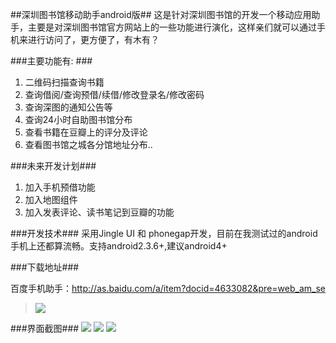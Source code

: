##深圳图书馆移动助手android版##
这是针对深圳图书馆的开发一个移动应用助手，主要是对深圳图书馆官方网站上的一些功能进行演化，这样亲们就可以通过手机来进行访问了，更方便了，有木有？

###主要功能有: ###
1. 二维码扫描查询书籍 
2. 查询借阅/查询预借/续借/修改登录名/修改密码 
3. 查询深图的通知公告等 
4. 查询24小时自助图书馆分布 
5. 查看书籍在豆瓣上的评分及评论 
6. 查看图书馆之城各分馆地址分布..

###未来开发计划###

1. 加入手机预借功能
2. 加入地图组件
3. 加入发表评论、读书笔记到豆瓣的功能 

###开发技术###
采用Jingle UI 和 phonegap开发，目前在我测试过的android手机上还都算流畅。支持android2.3.6+,建议android4+

###下载地址###
	
百度手机助手：http://as.baidu.com/a/item?docid=4633082&pre=web_am_se

  >![](http://e.hiphotos.bdimg.com/wisegame/pic/item/2f086e061d950a7b3e50fae908d162d9f2d3c9b2.jpg)
  
###界面截图###
![](http://g.hiphotos.bdimg.com/wisegame/pic/item/78d5ad6eddc451da6fa1bfc6b4fd5266d016324c.jpg)
![](http://b.hiphotos.bdimg.com/wisegame/pic/item/37e736d12f2eb9380217c9dfd7628535e5dd6fa1.jpg)
![](http://c.hiphotos.bdimg.com/wisegame/pic/item/55d12f2eb9389b50d585537f8735e5dde7116ea1.jpg)